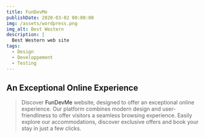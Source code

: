 ```yaml
---
title: FunDevMe
publishDate: 2020-03-02 00:00:00
img: /assets/wordpress.png
img_alt: Best Western
description: |
  Best Western web site
tags:
  - Design
  - Developpement
  - Testing
---
```


##  An Exceptional Online Experience
> Discover  <a style="text-decoration:none" href="http://fundevme.unaux.com/" target="_blank">FunDevMe</a>  website, designed to offer an exceptional online experience. Our platform combines modern design and user-friendliness to offer visitors a seamless browsing experience. Easily explore our accommodations, discover exclusive offers and book your stay in just a few clicks. 

